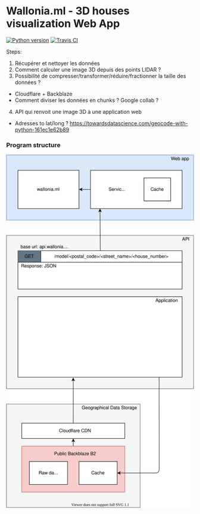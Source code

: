 # Wallonia.ml - 3D houses visualization Web App
[![Python version](https://img.shields.io/badge/Python-3.8-blue.svg)](https://www.python.org/downloads/release/python-380/) [![Travis CI](https://api.travis-ci.org/Joffreybvn/3D_houses.svg?branch=main)](https://travis-ci.org/github/Joffreybvn/3D_houses)

Steps:
1. Récupérer et nettoyer les données
2. Comment calculer une image 3D depuis des points LIDAR ?
3. Possibilité de compresser/transformer/réduire/fractionner la taille des données ?
 - Cloudflare + Backblaze
 - Comment diviser les données en chunks ? Google collab ?
4. API qui renvoit une image 3D à une application web
  - Adresses to lat/long ? https://towardsdatascience.com/geocode-with-python-161ec1e62b89


### Program structure

<p align="center">
    <img src="https://raw.githubusercontent.com/Joffreybvn/3D_houses/main/doc/program_structure.svg">
</p>
